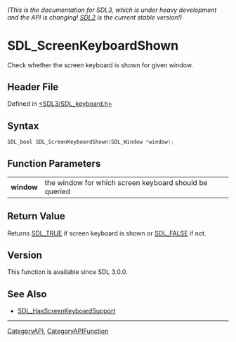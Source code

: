 ###### (This is the documentation for SDL3, which is under heavy development and the API is changing! [SDL2](https://wiki.libsdl.org/SDL2/) is the current stable version!)
# SDL_ScreenKeyboardShown

Check whether the screen keyboard is shown for given window.

## Header File

Defined in [<SDL3/SDL_keyboard.h>](https://github.com/libsdl-org/SDL/blob/main/include/SDL3/SDL_keyboard.h)

## Syntax

```c
SDL_bool SDL_ScreenKeyboardShown(SDL_Window *window);

```

## Function Parameters

|                |                                                        |
| -------------- | ------------------------------------------------------ |
| **window**     | the window for which screen keyboard should be queried |

## Return Value

Returns [SDL_TRUE](SDL_TRUE) if screen keyboard is shown or
[SDL_FALSE](SDL_FALSE) if not.

## Version

This function is available since SDL 3.0.0.

## See Also

* [SDL_HasScreenKeyboardSupport](SDL_HasScreenKeyboardSupport)

----
[CategoryAPI](CategoryAPI), [CategoryAPIFunction](CategoryAPIFunction)

